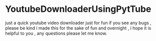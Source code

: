# YoutubeDownloaderUsingPytTube
just a quick youtube video downloader just for fun if you see any bugs , please be kind i made this for the sake of fun and overnight  , i hope it is helpful to you , any questions please  let me know. 
